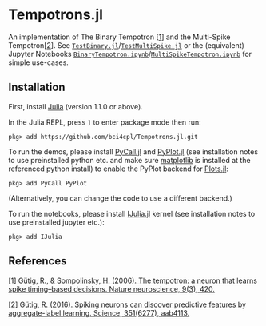 # Tempotrons.jl
An implementation of The Binary Tempotron [[1](#references)] and the Multi-Spike Tempotron[[2](#references)]. See [`TestBinary.jl`](https://github.com/bci4cpl/Tempotrons.jl/blob/master/test/TestBinary.jl)/[`TestMultiSpike.jl`](https://github.com/bci4cpl/Tempotrons.jl/blob/master/test/TestMultiSpike.jl) or the (equivalent) Jupyter Notebooks [`BinaryTempotron.ipynb`](https://github.com/bci4cpl/Tempotrons.jl/blob/master/BinaryTempotron.ipynb)/[`MultiSpikeTempotron.ipynb`](https://github.com/bci4cpl/Tempotrons.jl/blob/master/MultiSpikeTempotron.ipynb) for simple use-cases.

## Installation
First, install [Julia](https://julialang.org/) (version 1.1.0 or above).

In the Julia REPL, press `]` to enter package mode then run:
```console
pkg> add https://github.com/bci4cpl/Tempotrons.jl.git
```

To run the demos, please install [PyCall.jl](https://github.com/JuliaPy/PyCall.jl) and [PyPlot.jl](https://github.com/JuliaPy/PyPlot.jl) (see installation notes to use preinstalled python etc. and make sure [matplotlib](https://matplotlib.org/) is installed at the referenced python install) to enable the PyPlot backend for [Plots.jl](http://docs.juliaplots.org/latest/):
```console
pkg> add PyCall PyPlot
```
(Alternatively, you can change the code to use a different backend.)

To run the notebooks, please install [IJulia.jl](https://github.com/JuliaLang/IJulia.jl) kernel (see installation notes to use preinstalled jupyter etc.):
```console
pkg> add IJulia
```

## References
[1] [Gütig, R., & Sompolinsky, H. (2006). The tempotron: a neuron that learns spike timing–based decisions. Nature neuroscience, 9(3), 420.](https://www.nature.com/articles/nn1643)

[2] [Gütig, R. (2016). Spiking neurons can discover predictive features by aggregate-label learning. Science, 351(6277), aab4113.](https://science.sciencemag.org/content/351/6277/aab4113)
